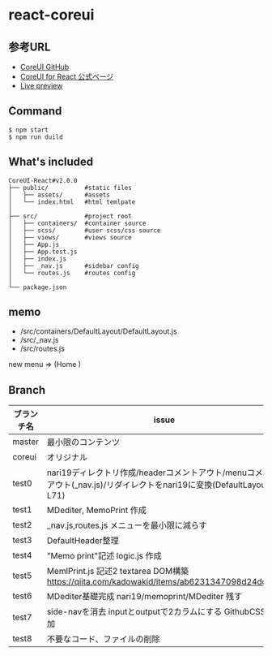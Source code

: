 # react-coreui

## 参考URL

- [CoreUI GitHub](https://github.com/coreui/coreui-free-react-admin-template)
- [CoreUI for React 公式ページ](https://coreui.io/react/)
- [Live preview](https://coreui.io/react/demo/#/dashboard)


## Command

```
$ npm start
$ npm run duild
```

## What's included
```
CoreUI-React#v2.0.0
├── public/          #static files
│   ├── assets/      #assets
│   └── index.html   #html temlpate
│
├── src/             #project root
│   ├── containers/  #container source
│   ├── scss/        #user scss/css source
│   ├── views/       #views source
│   ├── App.js
│   ├── App.test.js
│   ├── index.js
│   ├── _nav.js      #sidebar config
│   └── routes.js    #routes config
│
└── package.json
```

## memo

- /src/containers/DefaultLayout/DefaultLayout.js
- /src/_nav.js
- /src/routes.js

new menu  => (Home )


## Branch

|ブランチ名|issue|
|-|-|
|master|最小限のコンテンツ|
|coreui|オリジナル|
|test0|nari19ディレクトリ作成/headerコメントアウト/menuコメントアウト(_nav.js)/リダイレクトをnari19に変換(DefaultLayout.js L71)|
|test1|MDediter, MemoPrint 作成|
|test2|_nav.js,routes.js メニューを最小限に減らす|
|test3|DefaultHeader整理|
|test4|"Memo print"記述 logic.js 作成|
|test5|MemlPrint.js 記述2 textarea DOM構築  https://qiita.com/kadowakid/items/ab6231347098d24dd7ab|
|test6|MDediter基礎完成 nari19/memoprint/MDediter 残す|
|test7|side-navを消去 inputとoutputで2カラムにする GithubCSS追加| 
|test8|不要なコード、ファイルの削除|